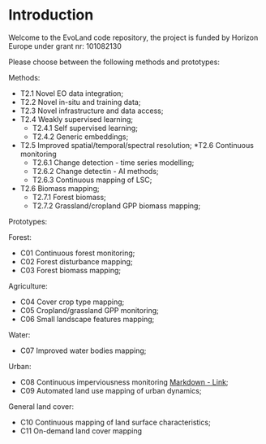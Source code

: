 # Introduction
Welcome to the EvoLand code repository, the project is funded by Horizon Europe under grant nr: 101082130

Please choose between the following methods and prototypes:

Methods:

* T2.1 Novel EO data integration;
* T2.2 Novel in-situ and training data;
* T2.3 Novel infrastructure and data access;
* T2.4 Weakly supervised learning;
	* T2.4.1 Self supervised learning;
	* T2.4.2 Generic embeddings;
* T2.5 Improved spatial/temporal/spectral resolution;
*T2.6 Continuous monitoring
	* T2.6.1 Change detection - time series modelling;
	* T2.6.2 Change detectin - AI methods;
	* T2.6.3 Continuous mapping of LSC;
* T2.6 Biomass mapping;
	* T2.7.1 Forest biomass;
	* T2.7.2 Grassland/cropland GPP biomass mapping;

Prototypes:

Forest:
* C01 Continuous forest monitoring;
* C02 Forest disturbance mapping;
* C03 Forest biomass mapping;

Agriculture:
* C04 Cover crop type mapping;
* C05 Cropland/grassland GPP monitoring;
* C06 Small landscape features mapping;

Water:
* C07 Improved water bodies mapping;

Urban:
* C08 Continuous imperviousness monitoring [Markdown - Link]([#Link](https://github.com/Evoland-Land-Monitoring-Evolution/C8_ContinuousImperviousness.git));
* C09 Automated land use mapping of urban dynamics;

General land cover:
* C10 Continuous mapping of land surface characteristics;
* C11 On-demand land cover mapping
